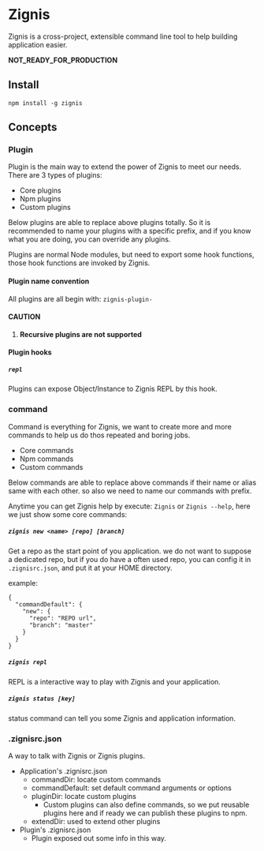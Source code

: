 # Zignis

Zignis is a cross-project, extensible command line tool to help building application easier.

**NOT_READY_FOR_PRODUCTION**

## Install

```
npm install -g zignis
```

## Concepts

### Plugin

Plugin is the main way to extend the power of Zignis to meet our needs. There are 3 types of plugins:

- Core plugins
- Npm plugins
- Custom plugins

Below plugins are able to replace above plugins totally. So it is recommended to name your plugins with
a specific prefix, and if you know what you are doing, you can override any plugins.

Plugins are normal Node modules, but need to export some hook functions, those hook functions are invoked by Zignis.

#### Plugin name convention

All plugins are all begin with: `zignis-plugin-`

#### CAUTION

1. **Recursive plugins are not supported**

#### Plugin hooks

##### `repl`

Plugins can expose Object/Instance to Zignis REPL by this hook.

### command

Command is everything for Zignis, we want to create more and more commands to help us do thos repeated and boring jobs.

- Core commands
- Npm commands
- Custom commands

Below commands are able to replace above commands if their name or alias same with each other. so also we need to name our commands with prefix.

Anytime you can get Zignis help by execute: `Zignis` or `Zignis --help`, here we just show some core commands:

##### `zignis new <name> [repo] [branch]`

Get a repo as the start point of you application. we do not want to suppose a dedicated repo, but if you do have a often used repo, you can config it in `.zignisrc.json`, and put it at your HOME directory.

example:

```
{
  "commandDefault": {
    "new": {
      "repo": "REPO url",
      "branch": "master"
    }
  }
}
```

##### `zignis repl`

REPL is a interactive way to play with Zignis and your application.

##### `zignis status [key]`

status command can tell you some Zignis and application information.

### .zignisrc.json

A way to talk with Zignis or Zignis plugins.

- Application's .zignisrc.json
  - commandDir: locate custom commands
  - commandDefault: set default command arguments or options
  - pluginDir: locate custom plugins
    - Custom plugins can also define commands, so we put reusable plugins here and if ready we can publish these plugins to npm.
  - extendDir: used to extend other plugins
- Plugin's .zignisrc.json
  - Plugin exposed out some info in this way.
